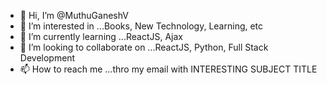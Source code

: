 - 👋 Hi, I’m @MuthuGaneshV
- 👀 I’m interested in ...Books, New Technology, Learning, etc
- 🌱 I’m currently learning ...ReactJS, Ajax
- 💞️ I’m looking to collaborate on ...ReactJS, Python, Full Stack Development
- 📫 How to reach me ...thro my email with INTERESTING SUBJECT TITLE

<!---
MuthuGaneshV/MuthuGaneshV is a ✨ special ✨ repository because its `README.md` (this file) appears on your GitHub profile.
You can click the Preview link to take a look at your changes.
--->

